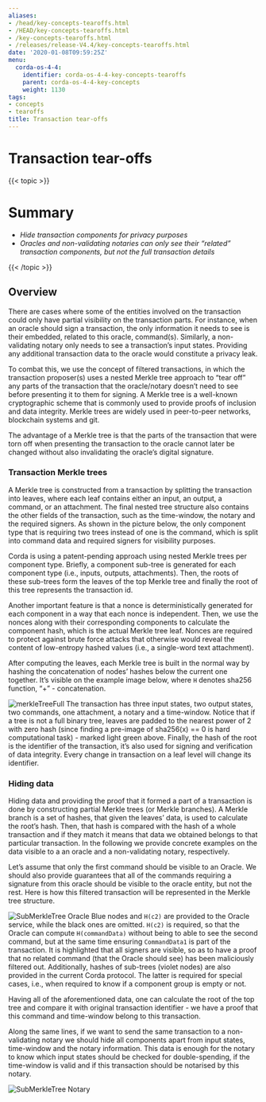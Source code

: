 ```yaml
---
aliases:
- /head/key-concepts-tearoffs.html
- /HEAD/key-concepts-tearoffs.html
- /key-concepts-tearoffs.html
- /releases/release-V4.4/key-concepts-tearoffs.html
date: '2020-01-08T09:59:25Z'
menu:
  corda-os-4-4:
    identifier: corda-os-4-4-key-concepts-tearoffs
    parent: corda-os-4-4-key-concepts
    weight: 1130
tags:
- concepts
- tearoffs
title: Transaction tear-offs
---
```



# Transaction tear-offs


{{< topic >}}

# Summary


* *Hide transaction components for privacy purposes*
* *Oracles and non-validating notaries can only see their “related” transaction components, but not the full transaction details*


{{< /topic >}}

## Overview

There are cases where some of the entities involved on the transaction could only have partial visibility on the
transaction parts. For instance, when an oracle should sign a transaction, the only information it needs to see is their
embedded, related to this oracle, command(s). Similarly, a non-validating notary only needs to see a transaction’s input
states. Providing any additional transaction data to the oracle would constitute a privacy leak.

To combat this, we use the concept of filtered transactions, in which the transaction proposer(s) uses a nested Merkle
tree approach to “tear off” any parts of the transaction that the oracle/notary doesn’t need to see before presenting it
to them for signing. A Merkle tree is a well-known cryptographic scheme that is commonly used to provide proofs of
inclusion and data integrity. Merkle trees are widely used in peer-to-peer networks, blockchain systems and git.

The advantage of a Merkle tree is that the parts of the transaction that were torn off when presenting the transaction
to the oracle cannot later be changed without also invalidating the oracle’s digital signature.


### Transaction Merkle trees

A Merkle tree is constructed from a transaction by splitting the transaction into leaves, where each leaf contains
either an input, an output, a command, or an attachment. The final nested tree structure also contains the
other fields of the transaction, such as the time-window, the notary and the required signers. As shown in the picture
below, the only component type that is requiring two trees instead of one is the command, which is split into
command data and required signers for visibility purposes.

Corda is using a patent-pending approach using nested Merkle trees per component type. Briefly, a component sub-tree
is generated for each component type (i.e., inputs, outputs, attachments). Then, the roots of these sub-trees
form the leaves of the top Merkle tree and finally the root of this tree represents the transaction id.

Another important feature is that a nonce is deterministically generated for each component in a way that each nonce
is independent. Then, we use the nonces along with their corresponding components to calculate the component hash,
which is the actual Merkle tree leaf. Nonces are required to protect against brute force attacks that otherwise would
reveal the content of low-entropy hashed values (i.e., a single-word text attachment).

After computing the leaves, each Merkle tree is built in the normal way by hashing the concatenation of nodes’ hashes
below the current one together. It’s visible on the example image below, where `H` denotes sha256 function, “+” - concatenation.

![merkleTreeFull](/en/images/merkleTreeFull.png "merkleTreeFull")
The transaction has three input states, two output states, two commands, one attachment, a notary and a time-window.
Notice that if a tree is not a full binary tree, leaves are padded to the nearest
power of 2 with zero hash (since finding a pre-image of sha256(x) == 0 is hard computational task) - marked light
green above. Finally, the hash of the root is the identifier of the transaction, it’s also used for signing and
verification of data integrity. Every change in transaction on a leaf level will change its identifier.


### Hiding data

Hiding data and providing the proof that it formed a part of a transaction is done by constructing partial Merkle trees
(or Merkle branches). A Merkle branch is a set of hashes, that given the leaves’ data, is used to calculate the
root’s hash. Then, that hash is compared with the hash of a whole transaction and if they match it means that data we
obtained belongs to that particular transaction. In the following we provide concrete examples on the data visible to a
an oracle and a non-validating notary, respectively.

Let’s assume that only the first command should be visible to an Oracle. We should also provide guarantees that all of
the commands requiring a signature from this oracle should be visible to the oracle entity, but not the rest. Here is how
this filtered transaction will be represented in the Merkle tree structure.

![SubMerkleTree Oracle](/en/images/SubMerkleTree_Oracle.png "SubMerkleTree Oracle")
Blue nodes and `H(c2)` are provided to the Oracle service, while the black ones are omitted. `H(c2)` is required, so
that the Oracle can compute `H(commandData)` without being to able to see the second command, but at the same time
ensuring `CommandData1` is part of the transaction. It is highlighted that all signers are visible, so as to have a
proof that no related command (that the Oracle should see) has been maliciously filtered out. Additionally, hashes of
sub-trees (violet nodes) are also provided in the current Corda protocol. The latter is required for special cases, i.e.,
when required to know if a component group is empty or not.

Having all of the aforementioned data, one can calculate the root of the top tree and compare it with original
transaction identifier - we have a proof that this command and time-window belong to this transaction.

Along the same lines, if we want to send the same transaction to a non-validating notary we should hide all components
apart from input states, time-window and the notary information. This data is enough for the notary to know which
input states should be checked for double-spending, if the time-window is valid and if this transaction should be
notarised by this notary.

![SubMerkleTree Notary](/en/images/SubMerkleTree_Notary.png "SubMerkleTree Notary")
